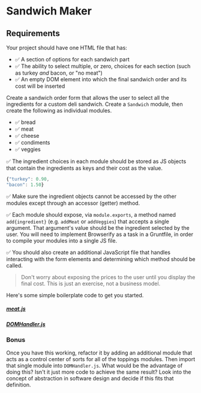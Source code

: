 # Sandwich Maker

## Requirements

Your project should have one HTML file that has:

* :white_check_mark: A section of options for each sandwich part
* :white_check_mark: The ability to select multiple, or zero, choices for each section (such as turkey _and_ bacon, or "no meat")
* :white_check_mark: An empty DOM element into which the final sandwich order and its cost will be inserted

Create a sandwich order form that allows the user to select all the ingredients for a custom deli sandwich. Create a `Sandwich` module, then create the following as individual modules.

* :white_check_mark: bread
* :white_check_mark: meat
* :white_check_mark: cheese
* :white_check_mark: condiments
* :white_check_mark: veggies

:white_check_mark: The ingredient choices in each module should be stored as JS objects that contain the ingredients as keys and their cost as the value.

```Javascript
{"turkey": 0.90,
"bacon": 1.50}
```

:white_check_mark: Make sure the ingredient objects cannot be accessed by the other modules except through an accessor (getter) method.

:white_check_mark: Each module should expose, via `module.exports`, a method named `add{ingredient}` (e.g. `addMeat` or `addVeggies`) that accepts a single argument. That argument's value should be the ingredient selected by the user. You will need to implement Browserify as a task in a Gruntfile, in order to compile your modules into a single JS file.

:white_check_mark: You should also create an additional JavaScript file that handles interacting with the form elements and determining which method should be called.

> Don't worry about exposing the prices to the user until you display the final cost. This is just an exercise, not a business model.

Here's some simple boilerplate code to get you started.

##### [meat.js](assets/js/sample/meat.js)

##### [DOMHandler.js](assets/js/sample/DOMHandler.js)

### Bonus

Once you have this working, refactor it by adding an additional module that acts as a control center of sorts for all of the toppings modules. Then import that single module into `DOMHandler.js`. What would be the advantage of doing this? Isn't it just more code to achieve the same result? Look into the concept of abstraction in software design and decide if this fits that definition.